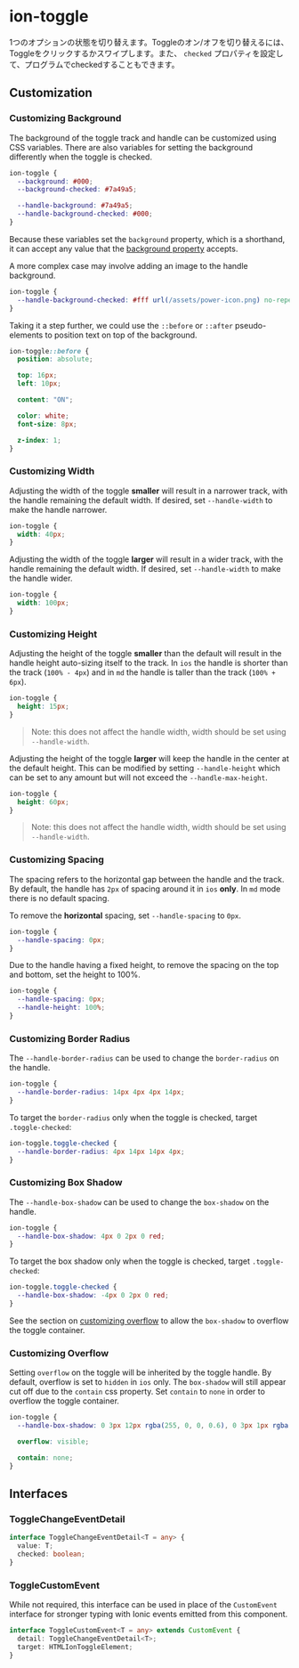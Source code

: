 # ion-toggle

1つのオプションの状態を切り替えます。Toggleのオン/オフを切り替えるには、Toggleをクリックするかスワイプします。また、 `checked` プロパティを設定して、プログラムでcheckedすることもできます。

## Customization

### Customizing Background

The background of the toggle track and handle can be customized using CSS variables. There are also variables for setting the background differently when the toggle is checked.

```css
ion-toggle {
  --background: #000;
  --background-checked: #7a49a5;

  --handle-background: #7a49a5;
  --handle-background-checked: #000;
}
```

Because these variables set the `background` property, which is a shorthand, it can accept any value that the [background property](https://developer.mozilla.org/en-US/docs/Web/CSS/background) accepts.

A more complex case may involve adding an image to the handle background.

```css
ion-toggle {
  --handle-background-checked: #fff url(/assets/power-icon.png) no-repeat center / contain;
}
```

Taking it a step further, we could use the `::before` or `::after` pseudo-elements to position text on top of the background.

```css
ion-toggle::before {
  position: absolute;

  top: 16px;
  left: 10px;

  content: "ON";

  color: white;
  font-size: 8px;

  z-index: 1;
}
```


### Customizing Width

Adjusting the width of the toggle **smaller** will result in a narrower track, with the handle remaining the default width. If desired, set `--handle-width` to make the handle narrower.

```css
ion-toggle {
  width: 40px;
}
```

Adjusting the width of the toggle **larger** will result in a wider track, with the handle remaining the default width. If desired, set `--handle-width` to make the handle wider.

```css
ion-toggle {
  width: 100px;
}
```

### Customizing Height

Adjusting the height of the toggle **smaller** than the default will result in the handle height auto-sizing itself to the track. In `ios` the handle is shorter than the track (`100% - 4px`) and in `md` the handle is taller than the track (`100% + 6px`).

```css
ion-toggle {
  height: 15px;
}
```

> Note: this does not affect the handle width, width should be set using `--handle-width`.

Adjusting the height of the toggle **larger** will keep the handle in the center at the default height. This can be modified by setting `--handle-height` which can be set to any amount but will not exceed the `--handle-max-height`.

```css
ion-toggle {
  height: 60px;
}
```

> Note: this does not affect the handle width, width should be set using `--handle-width`.

### Customizing Spacing

The spacing refers to the horizontal gap between the handle and the track. By default, the handle has `2px` of spacing around it in `ios` **only**. In `md` mode there is no default spacing.

To remove the **horizontal** spacing, set `--handle-spacing` to `0px`.

```css
ion-toggle {
  --handle-spacing: 0px;
}
```

Due to the handle having a fixed height, to remove the spacing on the top and bottom, set the height to 100%.

```css
ion-toggle {
  --handle-spacing: 0px;
  --handle-height: 100%;
}
```


### Customizing Border Radius

The `--handle-border-radius` can be used to change the `border-radius` on the handle.

```css
ion-toggle {
  --handle-border-radius: 14px 4px 4px 14px;
}
```

To target the `border-radius` only when the toggle is checked, target `.toggle-checked`:

```css
ion-toggle.toggle-checked {
  --handle-border-radius: 4px 14px 14px 4px;
}
```


### Customizing Box Shadow

The `--handle-box-shadow` can be used to change the `box-shadow` on the handle.

```css
ion-toggle {
  --handle-box-shadow: 4px 0 2px 0 red;
}
```

To target the box shadow only when the toggle is checked, target `.toggle-checked`:

```css
ion-toggle.toggle-checked {
  --handle-box-shadow: -4px 0 2px 0 red;
}
```

See the section on [customizing overflow](#customizing-overflow) to allow the `box-shadow` to overflow the toggle container.


### Customizing Overflow

Setting `overflow` on the toggle will be inherited by the toggle handle. By default, overflow is set to `hidden` in `ios` only. The `box-shadow` will still appear cut off due to the `contain` css property. Set `contain` to `none` in order to overflow the toggle container.

```css
ion-toggle {
  --handle-box-shadow: 0 3px 12px rgba(255, 0, 0, 0.6), 0 3px 1px rgba(50, 70, 255, 0.6);

  overflow: visible;

  contain: none;
}
```

## Interfaces

### ToggleChangeEventDetail

```typescript
interface ToggleChangeEventDetail<T = any> {
  value: T;
  checked: boolean;
}
```

### ToggleCustomEvent

While not required, this interface can be used in place of the `CustomEvent` interface for stronger typing with Ionic events emitted from this component.

```typescript
interface ToggleCustomEvent<T = any> extends CustomEvent {
  detail: ToggleChangeEventDetail<T>;
  target: HTMLIonToggleElement;
}
```

